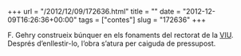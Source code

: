 +++
url = "/2012/12/09/172636.html"
title = ""
date = "2012-12-09T16:26:36+00:00"
tags = ["contes"]
slug = "172636"
+++

F. Gehry construeix búnquer en els fonaments del rectorat de la [VIU](http://www.levante-emv.com/comunitat-valenciana/2011/03/12/viu-abre-sede-provisional-espera-gehry/789834.html). Després d’enllestir-lo, l’obra s’atura per caiguda de pressupost.
